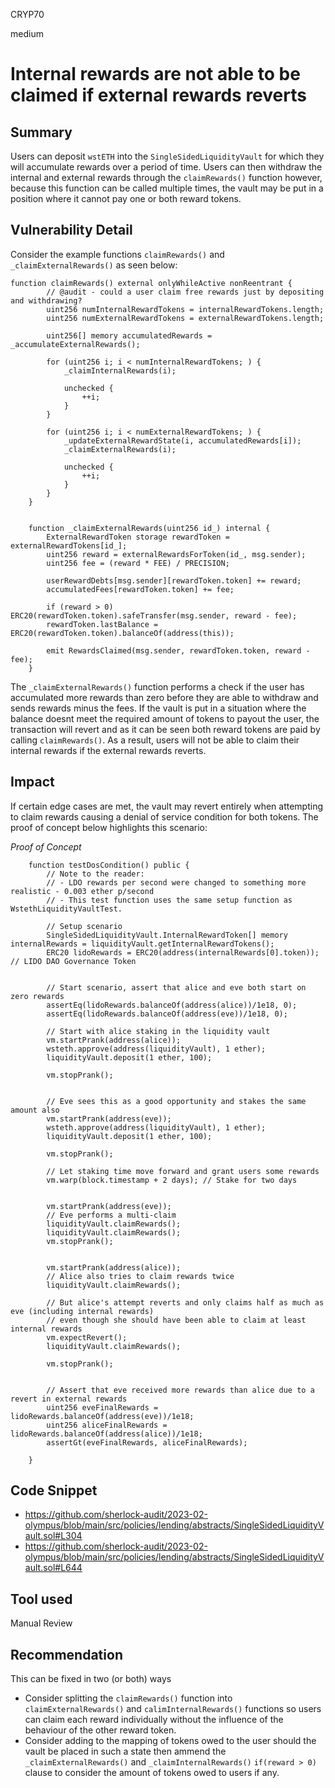 CRYP70

medium

# Internal rewards are not able to be claimed if external rewards reverts

## Summary
Users can deposit `wstETH` into the `SingleSidedLiquidityVault` for which they will accumulate rewards over a period of time. Users can then withdraw the internal and external rewards through the `claimRewards()` function however, because this function can be called multiple times, the vault may be put in a position where it cannot pay one or both reward tokens. 

## Vulnerability Detail
Consider the example functions `claimRewards()` and `_claimExternalRewards()` as seen below:

```solidity
function claimRewards() external onlyWhileActive nonReentrant {
        // @audit - could a user claim free rewards just by depositing and withdrawing?
        uint256 numInternalRewardTokens = internalRewardTokens.length;
        uint256 numExternalRewardTokens = externalRewardTokens.length;

        uint256[] memory accumulatedRewards = _accumulateExternalRewards();

        for (uint256 i; i < numInternalRewardTokens; ) {
            _claimInternalRewards(i);

            unchecked {
                ++i;
            }
        }

        for (uint256 i; i < numExternalRewardTokens; ) {
            _updateExternalRewardState(i, accumulatedRewards[i]);
            _claimExternalRewards(i);

            unchecked {
                ++i;
            }
        }
    }
```

```solidity

    function _claimExternalRewards(uint256 id_) internal {
        ExternalRewardToken storage rewardToken = externalRewardTokens[id_];
        uint256 reward = externalRewardsForToken(id_, msg.sender);
        uint256 fee = (reward * FEE) / PRECISION;

        userRewardDebts[msg.sender][rewardToken.token] += reward;
        accumulatedFees[rewardToken.token] += fee;

        if (reward > 0) ERC20(rewardToken.token).safeTransfer(msg.sender, reward - fee);
        rewardToken.lastBalance = ERC20(rewardToken.token).balanceOf(address(this));

        emit RewardsClaimed(msg.sender, rewardToken.token, reward - fee);
    }
```

The `_claimExternalRewards()` function performs a check if the user has accumulated more rewards than zero before they are able to withdraw and sends rewards minus the fees. If the vault is put in a situation where the balance doesnt meet the required amount of tokens to payout the user, the transaction will revert and as it can be seen both reward tokens are paid by calling `claimRewards()`. As a result, users will not be able to claim their internal rewards if the external rewards reverts. 


## Impact

If certain edge cases are met, the vault may revert entirely when attempting to claim rewards causing a denial of service condition for both tokens. The proof of concept below highlights this scenario:

*Proof of Concept*
```solidity
    function testDosCondition() public {
	    // Note to the reader:
	    // - LDO rewards per second were changed to something more realistic - 0.003 ether p/second
	    // - This test function uses the same setup function as WstethLiquidityVaultTest. 

        // Setup scenario
        SingleSidedLiquidityVault.InternalRewardToken[] memory internalRewards = liquidityVault.getInternalRewardTokens();
        ERC20 lidoRewards = ERC20(address(internalRewards[0].token)); // LIDO DAO Governance Token


        // Start scenario, assert that alice and eve both start on zero rewards
        assertEq(lidoRewards.balanceOf(address(alice))/1e18, 0);
        assertEq(lidoRewards.balanceOf(address(eve))/1e18, 0);

        // Start with alice staking in the liquidity vault
        vm.startPrank(address(alice));
        wsteth.approve(address(liquidityVault), 1 ether);
        liquidityVault.deposit(1 ether, 100);

        vm.stopPrank();


        // Eve sees this as a good opportunity and stakes the same amount also
        vm.startPrank(address(eve));
        wsteth.approve(address(liquidityVault), 1 ether);
        liquidityVault.deposit(1 ether, 100);

        vm.stopPrank();

        // Let staking time move forward and grant users some rewards
        vm.warp(block.timestamp + 2 days); // Stake for two days


        vm.startPrank(address(eve));
        // Eve performs a multi-claim
        liquidityVault.claimRewards();
        liquidityVault.claimRewards();
        vm.stopPrank();


        vm.startPrank(address(alice));
        // Alice also tries to claim rewards twice
        liquidityVault.claimRewards();

        // But alice's attempt reverts and only claims half as much as eve (including internal rewards)
        // even though she should have been able to claim at least internal rewards
        vm.expectRevert();
        liquidityVault.claimRewards();

        vm.stopPrank();


        // Assert that eve received more rewards than alice due to a revert in external rewards
        uint256 eveFinalRewards = lidoRewards.balanceOf(address(eve))/1e18; 
        uint256 aliceFinalRewards = lidoRewards.balanceOf(address(alice))/1e18;
        assertGt(eveFinalRewards, aliceFinalRewards); 

    }
```

## Code Snippet
- https://github.com/sherlock-audit/2023-02-olympus/blob/main/src/policies/lending/abstracts/SingleSidedLiquidityVault.sol#L304
- https://github.com/sherlock-audit/2023-02-olympus/blob/main/src/policies/lending/abstracts/SingleSidedLiquidityVault.sol#L644


## Tool used

Manual Review

## Recommendation

This can be fixed in two (or both) ways
- Consider splitting the `claimRewards()` function into `claimExternalRewards()` and `calimInternalRewards()` functions so users can claim each reward individually without the influence of the behaviour of the other reward token. 
- Consider adding to the mapping of tokens owed to the user should the vault be placed in such a state then ammend the `_claimExternalRewards()` and `_claimInternalRewards()` `if(reward > 0)` clause to consider the amount of tokens owed to users if any.
